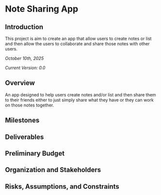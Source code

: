 # Note Sharing App

## Introduction

This project is aim to create an app that allow users to create notes or list and then allow the users to collaborate and share those notes with other users.

*October 10th, 2025*

*Current Version: 0.0*

## Overview

An app designed to help users create notes and/or list and then share them to their friends either to just simply share what they have or they can work on those notes together.

## Milestones

## Deliverables

## Preliminary Budget

## Organization and Stakeholders

## Risks, Assumptions, and Constraints

